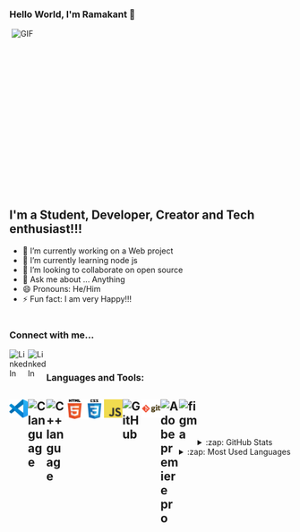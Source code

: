 ### Hello World, I'm Ramakant  👋

 <img align="right" alt="GIF" src="https://camo.githubusercontent.com/c1dcb74cc1c1835b1d716f5051499a2814c683c806b15f04b0eba492863703e9/68747470733a2f2f63646e2e6472696262626c652e636f6d2f75736572732f3733303730332f73637265656e73686f74732f363538313234332f6176656e746f2e676966" width="500" height="320" />


## I'm a Student, Developer, Creator and Tech enthusiast!!!

- 🔭 I’m currently working on a Web project
- 🌱 I’m currently learning node js
- 👯 I’m looking to collaborate on open source
- 💬 Ask me about ... Anything
- 😄 Pronouns: He/Him
- ⚡ Fun fact: I am very Happy!!!
<br><br>

### Connect with me...
[<img align="left" alt="LinkedIn" width="33px" src="https://cdn-icons-png.flaticon.com/512/3536/3536505.png" />][linkedin]
[<img align="left" alt="LinkedIn" width="33px" src="https://cdn-icons-png.flaticon.com/512/124/124021.png" />][twitter]

<br />

### Languages and Tools:
[<img align="left" alt="Visual Studio Code" width="33px" src="https://raw.githubusercontent.com/github/explore/80688e429a7d4ef2fca1e82350fe8e3517d3494d/topics/visual-studio-code/visual-studio-code.png" />][vscode]
[<img align="left" alt="C language" width="33px" src="https://cdn-icons-png.flaticon.com/512/3097/3097008.png" />][C]
[<img align="left" alt="C++ language" width="33px" src="https://cdn-icons-png.flaticon.com/512/6132/6132222.png" />][C++]
[<img align="left" alt="HTML5" width="35px" src="https://raw.githubusercontent.com/github/explore/80688e429a7d4ef2fca1e82350fe8e3517d3494d/topics/html/html.png" />][html5]
[<img align="left" alt="CSS3" width="35px" src="https://raw.githubusercontent.com/github/explore/80688e429a7d4ef2fca1e82350fe8e3517d3494d/topics/css/css.png" />][css3]
[<img align="left" alt="JavaScript" width="33px" src="https://raw.githubusercontent.com/github/explore/80688e429a7d4ef2fca1e82350fe8e3517d3494d/topics/javascript/javascript.png" />][javascript]
[<img align="left" alt="GitHub" width="35px" src="https://cdn-icons-png.flaticon.com/512/733/733553.png" />][github]
[<img align="left" alt="Git" width="33px" src="https://raw.githubusercontent.com/github/explore/80688e429a7d4ef2fca1e82350fe8e3517d3494d/topics/git/git.png" />][git]
[<img align="left" alt="Adobe premiere pro" width="33px" src="https://cdn-icons-png.flaticon.com/512/5968/5968525.png" />][Adobe premiere pro]
[<img align="left" alt="figma" width="33px" src="https://cdn-icons-png.flaticon.com/512/5968/5968705.png" />][figma]
<br />
<br />
---

<details>
  <summary>:zap: GitHub Stats</summary>

  <img align="left" alt="Ramakant's GitHub Stats" src="https://github-readme-stats.vercel.app/api?username=ramakantsahoo&show_icons=true&hide_border=true" />

</details>
<details>
  <summary>:zap: Most Used Languages</summary>

<img align="left" alt="Ramakant's GitHub Top Languages" src="https://github-readme-stats.vercel.app/api/top-langs/?username=ramakantsahoo" />

</details>

[twitter]: https://twitter.com/Ramakant1202
[linkedin]: https://www.linkedin.com/in/ramakanta-sahoo-0565a1240/
[vscode]: https://code.visualstudio.com/
[html5]: https://html.com/html5/
[javascript]: https://www.javascript.com/
[github]: https://github.com/
[git]: https://git-scm.com/
[css3]: https://www.w3schools.com/css/
[C]: https://en.cppreference.com/w/c
[C++]: https://en.cppreference.com/w/cpp
[Adobe premiere pro]: https://www.adobe.com/products/premiere.html
[figma]: https://www.figma.com/
[Illustrator]: https://www.adobe.com/in/products/illustrator.html
